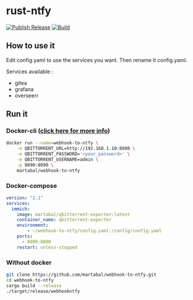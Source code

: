 # rust-ntfy

[![Publish Release](https://github.com/martabal/webhook-to-ntfy/actions/workflows/push_docker.yml/badge.svg)](https://github.com/martabal/webhook-to-ntfy/actions/workflows/push_docker.yml)
[![Build](https://github.com/martabal/webhook-to-ntfy/actions/workflows/build.yml/badge.svg)](https://github.com/martabal/webhook-to-ntfy/actions/workflows/build.yml)

## How to use it

Edit config.yaml to use the services you want. Then rename it config.yaml. 

Services available :

- gitea
- grafana
- overseerr

## Run it

### Docker-cli ([click here for more info](https://docs.docker.com/engine/reference/commandline/cli/))

```sh
docker run --name=webhook-to-ntfy \
    -e QBITTORRENT_URL=http://192.168.1.10:8080 \
    -e QBITTORRENT_PASSWORD='<your_password>' \
    -e QBITTORRENT_USERNAME=admin \
    -p 8090:8090 \
    martabal/webhook-to-ntfy
```

### Docker-compose

```yaml
version: "2.1"
services:
  immich:
    image: martabal/qbittorrent-exporter:latest
    container_name: qbittorrent-exporter
    environment:
        - ~/webhook-to-ntfy/config.yaml:/config/config.yaml
    ports:
      - 8090:8090
    restart: unless-stopped
```

### Without docker

```sh
git clone https://github.com/martabal/webhook-to-ntfy.git
cd webhook-to-ntfy
cargo build --release
./target/release/webhookntfy
```
